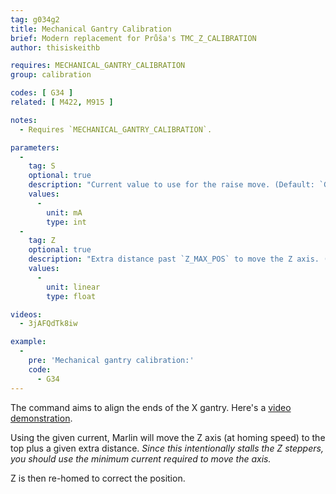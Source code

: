 ```yaml
---
tag: g034g2
title: Mechanical Gantry Calibration
brief: Modern replacement for Průša's TMC_Z_CALIBRATION
author: thisiskeithb

requires: MECHANICAL_GANTRY_CALIBRATION
group: calibration

codes: [ G34 ]
related: [ M422, M915 ]

notes:
  - Requires `MECHANICAL_GANTRY_CALIBRATION`.

parameters:
  -
    tag: S
    optional: true
    description: "Current value to use for the raise move. (Default: `GANTRY_CALIBRATION_CURRENT`)"
    values:
      -
        unit: mA
        type: int
  -
    tag: Z
    optional: true
    description: "Extra distance past `Z_MAX_POS` to move the Z axis. (Default: `GANTRY_CALIBRATION_EXTRA_HEIGHT`)"
    values:
      -
        unit: linear
        type: float

videos:
  - 3jAFQdTk8iw

example:
  -
    pre: 'Mechanical gantry calibration:'
    code:
      - G34
---
```


The command aims to align the ends of the X gantry. Here's a [video demonstration](//www.youtube.com/watch?v=3jAFQdTk8iw&t=684s).

Using the given current, Marlin will move the Z axis (at homing speed) to the top plus a given extra distance. _Since this intentionally stalls the Z steppers, you should use the minimum current required to move the axis._

Z is then re-homed to correct the position.
